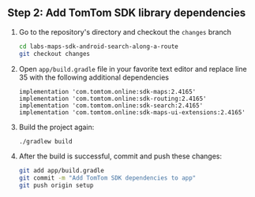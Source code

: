 ## Step 2: Add TomTom SDK library dependencies

1. Go to the repository's directory and checkout the `changes` branch
    ```bash
    cd labs-maps-sdk-android-search-along-a-route
    git checkout changes
    ```
1. Open `app/build.gradle` file in your favorite text editor and replace line 35 with the following additional dependencies
    ```
    implementation 'com.tomtom.online:sdk-maps:2.4165'
    implementation 'com.tomtom.online:sdk-routing:2.4165'
    implementation 'com.tomtom.online:sdk-search:2.4165'
    implementation 'com.tomtom.online:sdk-maps-ui-extensions:2.4165'
    ```
1. Build the project again:
    ```bash
    ./gradlew build
    ```
1. After the build is successful, commit and push these changes:
    ```bash
    git add app/build.gradle
    git commit -m "Add TomTom SDK dependencies to app"
    git push origin setup
    ```
